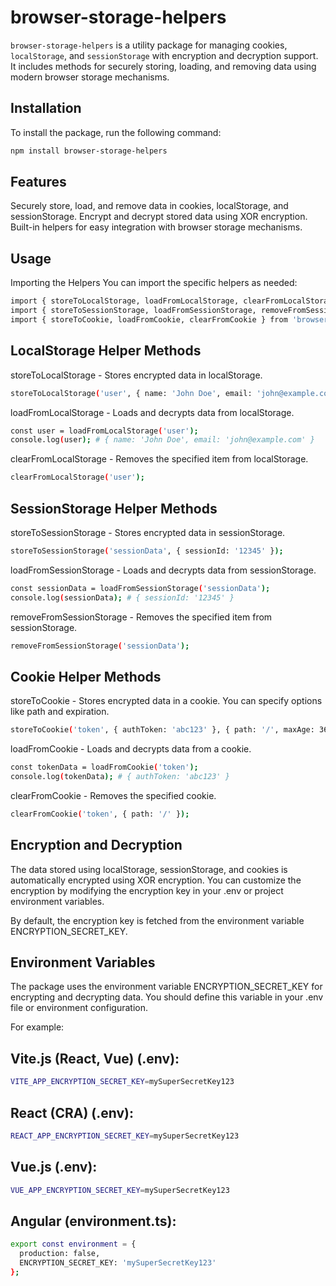 # browser-storage-helpers

`browser-storage-helpers` is a utility package for managing cookies, `localStorage`, and `sessionStorage` with encryption and decryption support. It includes methods for securely storing, loading, and removing data using modern browser storage mechanisms.

## Installation

To install the package, run the following command:

```bash
npm install browser-storage-helpers
```

## Features

Securely store, load, and remove data in cookies, localStorage, and sessionStorage.
Encrypt and decrypt stored data using XOR encryption.
Built-in helpers for easy integration with browser storage mechanisms.


## Usage

Importing the Helpers
You can import the specific helpers as needed:

```bash
import { storeToLocalStorage, loadFromLocalStorage, clearFromLocalStorage } from 'browser-storage-helpers';
import { storeToSessionStorage, loadFromSessionStorage, removeFromSessionStorage } from 'browser-storage-helpers';
import { storeToCookie, loadFromCookie, clearFromCookie } from 'browser-storage-helpers';
```


## LocalStorage Helper Methods

storeToLocalStorage - 
Stores encrypted data in localStorage.
```bash
storeToLocalStorage('user', { name: 'John Doe', email: 'john@example.com' });
```

loadFromLocalStorage - 
Loads and decrypts data from localStorage.
```bash
const user = loadFromLocalStorage('user');
console.log(user); # { name: 'John Doe', email: 'john@example.com' }
```

clearFromLocalStorage - 
Removes the specified item from localStorage.
```bash
clearFromLocalStorage('user');
```

## SessionStorage Helper Methods

storeToSessionStorage - 
Stores encrypted data in sessionStorage.
```bash
storeToSessionStorage('sessionData', { sessionId: '12345' });
```

loadFromSessionStorage - 
Loads and decrypts data from sessionStorage.
```bash
const sessionData = loadFromSessionStorage('sessionData');
console.log(sessionData); # { sessionId: '12345' }
```

removeFromSessionStorage - 
Removes the specified item from sessionStorage.
```bash
removeFromSessionStorage('sessionData');
```


## Cookie Helper Methods

storeToCookie - 
Stores encrypted data in a cookie. You can specify options like path and expiration.
```bash
storeToCookie('token', { authToken: 'abc123' }, { path: '/', maxAge: 3600 });
```

loadFromCookie - 
Loads and decrypts data from a cookie.
```bash
const tokenData = loadFromCookie('token');
console.log(tokenData); # { authToken: 'abc123' }
```

clearFromCookie - 
Removes the specified cookie.
```bash
clearFromCookie('token', { path: '/' });
```


## Encryption and Decryption

The data stored using localStorage, sessionStorage, and cookies is automatically encrypted using XOR encryption. You can customize the encryption by modifying the encryption key in your .env or project environment variables.

By default, the encryption key is fetched from the environment variable ENCRYPTION_SECRET_KEY.


## Environment Variables
The package uses the environment variable ENCRYPTION_SECRET_KEY for encrypting and decrypting data. You should define this variable in your .env file or environment configuration.

For example:

## Vite.js (React, Vue) (.env):
```bash
VITE_APP_ENCRYPTION_SECRET_KEY=mySuperSecretKey123
```
## React (CRA) (.env):
```bash
REACT_APP_ENCRYPTION_SECRET_KEY=mySuperSecretKey123
```

## Vue.js (.env):
```bash
VUE_APP_ENCRYPTION_SECRET_KEY=mySuperSecretKey123
```

## Angular (environment.ts):
```bash
export const environment = {
  production: false,
  ENCRYPTION_SECRET_KEY: 'mySuperSecretKey123'
};
```